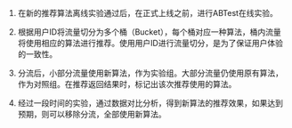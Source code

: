 1. 在新的推荐算法离线实验通过后，在正式上线之前，进行ABTest在线实验。

2. 根据用户ID将流量切分为多个桶（Bucket），每个桶对应一种算法，桶内流量将使用相应的算法进行推荐。使用用户ID进行流量切分，是为了保证用户体验的一致性。

3. 分流后，小部分流量使用新算法，作为实验组。大部分流量仍使用原有算法，作为对照组。在推荐返回结果时，标记出该次推荐使用的算法。

4. 经过一段时间的实验，通过数据对比分析，得到新算法的推荐效果，如果达到预期，则可以移除分流，全部使用新算法。